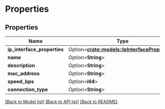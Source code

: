 # Properties

## Properties

Name | Type | Description | Notes
------------ | ------------- | ------------- | -------------
**ip_interface_properties** | Option<[**crate::models::IpInterfaceProperties**](IPInterfaceProperties.md)> |  | [optional]
**name** | Option<**String**> |  | [optional]
**description** | Option<**String**> |  | [optional]
**mac_address** | Option<**String**> |  | [optional]
**speed_bps** | Option<**i64**> |  | [optional]
**connection_type** | Option<**String**> |  | [optional]

[[Back to Model list]](../README.md#documentation-for-models) [[Back to API list]](../README.md#documentation-for-api-endpoints) [[Back to README]](../README.md)


